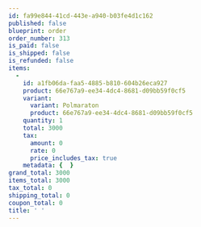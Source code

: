```yaml
---
id: fa99e844-41cd-443e-a940-b03fe4d1c162
published: false
blueprint: order
order_number: 313
is_paid: false
is_shipped: false
is_refunded: false
items:
  -
    id: a1fb06da-faa5-4885-b810-604b26eca927
    product: 66e767a9-ee34-4dc4-8681-d09bb59f0cf5
    variant:
      variant: Polmaraton
      product: 66e767a9-ee34-4dc4-8681-d09bb59f0cf5
    quantity: 1
    total: 3000
    tax:
      amount: 0
      rate: 0
      price_includes_tax: true
    metadata: {  }
grand_total: 3000
items_total: 3000
tax_total: 0
shipping_total: 0
coupon_total: 0
title: ' '
---
```

